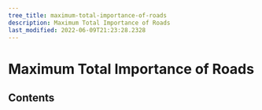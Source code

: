 ```yaml
---
tree_title: maximum-total-importance-of-roads
description: Maximum Total Importance of Roads
last_modified: 2022-06-09T21:23:28.2328
---
```


# Maximum Total Importance of Roads

## Contents
